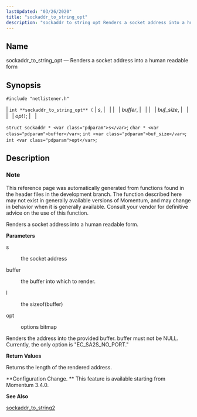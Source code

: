 ```yaml
---
lastUpdated: "03/26/2020"
title: "sockaddr_to_string_opt"
description: "sockaddr to string opt Renders a socket address into a human readable form int sockaddr to string opt s buffer buf size opt struct sockaddr s char buffer int buf size int opt This reference page was automatically generated from functions found in the header files in the development branch..."
---
```


<a name="apis.sockaddr_to_string_opt"></a> 
## Name

sockaddr_to_string_opt — Renders a socket address into a human readable form

## Synopsis

`#include "netlistener.h"`

| `int **sockaddr_to_string_opt** (` | <var class="pdparam">s</var>, |   |
|   | <var class="pdparam">buffer</var>, |   |
|   | <var class="pdparam">buf_size</var>, |   |
|   | <var class="pdparam">opt</var>`)`; |   |

`struct sockaddr * <var class="pdparam">s</var>`;
`char * <var class="pdparam">buffer</var>`;
`int <var class="pdparam">buf_size</var>`;
`int <var class="pdparam">opt</var>`;<a name="idp62234384"></a> 
## Description

### Note

This reference page was automatically generated from functions found in the header files in the development branch. The function described here may not exist in generally available versions of Momentum, and may change in behavior when it is generally available. Consult your vendor for definitive advice on the use of this function.

Renders a socket address into a human readable form.

**<a name="idp62237264"></a> Parameters**

<dl class="variablelist">

<dt>s</dt>

<dd>

the socket address

</dd>

<dt>buffer</dt>

<dd>

the buffer into which to render.

</dd>

<dt>l</dt>

<dd>

the sizeof(buffer)

</dd>

<dt>opt</dt>

<dd>

options bitmap

</dd>

</dl>

Renders the address into the provided buffer. buffer must not be NULL. Currently, the only option is "EC_SA2S_NO_PORT."

**<a name="idp62246048"></a> Return Values**

Returns the length of the rendered address.

**Configuration Change. ** This feature is available starting from Momentum 3.4.0.

**<a name="idp62248640"></a> See Also**

[sockaddr_to_string2](/momentum/3/3-api/apis-sockaddr-to-string-2)